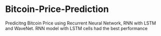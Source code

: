 # Bitcoin-Price-Prediction

Predicitng Bitcoin Price using Recurrent Neural Network, RNN with LSTM and WaveNet.
RNN model with LSTM cells had the best performance
